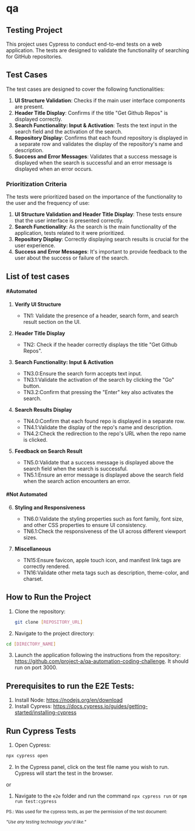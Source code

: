 # qa
## Testing Project

This project uses Cypress to conduct end-to-end tests on a web application. The tests are designed to validate the functionality of searching for GitHub repositories.

## Test Cases

The test cases are designed to cover the following functionalities:

1. **UI Structure Validation**: Checks if the main user interface components are present.
2. **Header Title Display**: Confirms if the title "Get Github Repos" is displayed correctly.
3. **Search Functionality: Input & Activation**: Tests the text input in the search field and the activation of the search.
4. **Repository Display**: Confirms that each found repository is displayed in a separate row and validates the display of the repository's name and description.
5. **Success and Error Messages**: Validates that a success message is displayed when the search is successful and an error message is displayed when an error occurs.

### Prioritization Criteria

The tests were prioritized based on the importance of the functionality to the user and the frequency of use:

1. **UI Structure Validation and Header Title Display**: These tests ensure that the user interface is presented correctly.
2. **Search Functionality**: As the search is the main functionality of the application, tests related to it were prioritized.
3. **Repository Display**: Correctly displaying search results is crucial for the user experience.
4. **Success and Error Messages**: It's important to provide feedback to the user about the success or failure of the search.


## List of test cases

#### #Automated
1. **Verify UI Structure**
   - TN1: Validate the presence of a header, search form, and search result section on the UI.
  
2. **Header Title Display**
   - TN2: Check if the header correctly displays the title "Get Github Repos".

3. **Search Functionality: Input & Activation**
    - TN3.0:Ensure the search form accepts text input.
    - TN3.1:Validate the activation of the search by clicking the "Go" button.
    - TN3.2:Confirm that pressing the "Enter" key also activates the search.

4. **Search Results Display**
    - TN4.0:Confirm that each found repo is displayed in a separate row.
    - TN4.1:Validate the display of the repo's name and description.
    - TN4.2:Check the redirection to the repo's URL when the repo name is clicked.

5. **Feedback on Search Result**
    - TN5.0:Validate that a success message is displayed above the search field when the search is successful.
    - TN5.1:Ensure an error message is displayed above the search field when the search action encounters an error.

#### #Not Automated

6. **Styling and Responsiveness**
    - TN6.0:Validate the styling properties such as font family, font size, and other CSS properties to ensure UI consistency.
    - TN6.1:Check the responsiveness of the UI across different viewport sizes.

7. **Miscellaneous**
    - TN15:Ensure favicon, apple touch icon, and manifest link tags are correctly rendered.
    - TN16:Validate other meta tags such as description, theme-color, and charset.

## How to Run the Project

1. Clone the repository:
   ```bash
   git clone [REPOSITORY_URL]
   ```

2. Navigate to the project directory:
```bash
cd [DIRECTORY_NAME]
```

3. Launch the application following the instructions from the repository: https://github.com/project-a/qa-automation-coding-challenge.
It should run on port 3000.


## Prerequisites to run the E2E Tests:
1. Install Node: https://nodejs.org/en/download
2. Install Cypress: https://docs.cypress.io/guides/getting-started/installing-cypress


## Run Cypress Tests

1. Open Cypress:
```bash 
npx cypress open
```
2. In the Cypress panel, click on the test file name you wish to run. Cypress will start the test in the browser.

or

1. Navigate to the `e2e` folder and run the command `npx cypress run` or `npm run test:cypress`

<sub>PS.: Was used for the cypress tests, as per the permission of the test document:</sub>

<sub><i>"Use any testing technology you'd like."</i></sub>
